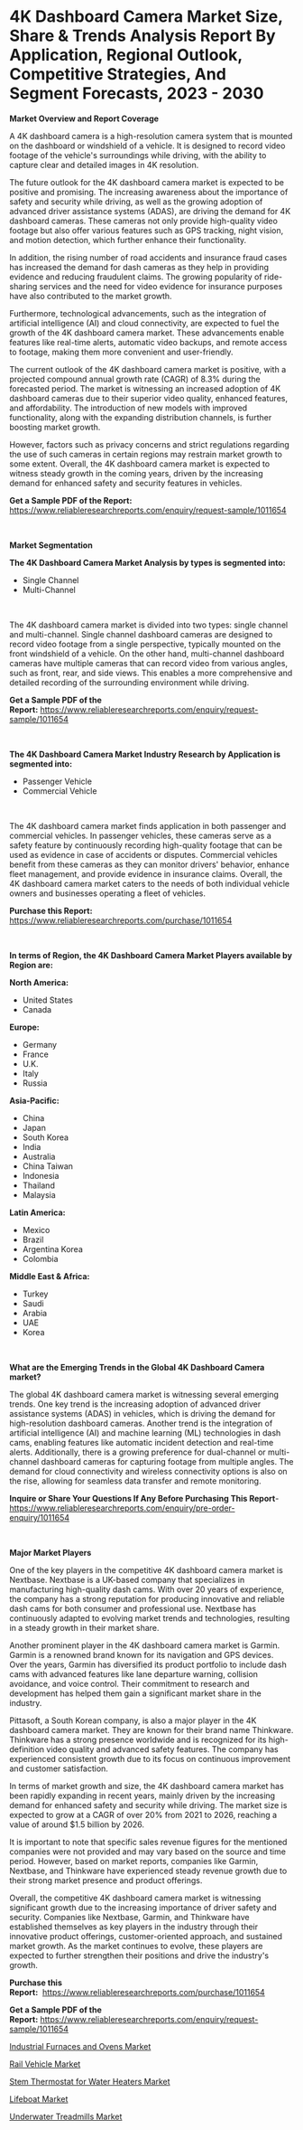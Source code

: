 <p><h1>4K Dashboard Camera Market Size, Share & Trends Analysis Report By Application, Regional Outlook, Competitive Strategies, And Segment Forecasts, 2023 - 2030</h1></p><p><strong>Market Overview and Report Coverage</strong></p>
<p><p>A 4K dashboard camera is a high-resolution camera system that is mounted on the dashboard or windshield of a vehicle. It is designed to record video footage of the vehicle's surroundings while driving, with the ability to capture clear and detailed images in 4K resolution.</p><p>The future outlook for the 4K dashboard camera market is expected to be positive and promising. The increasing awareness about the importance of safety and security while driving, as well as the growing adoption of advanced driver assistance systems (ADAS), are driving the demand for 4K dashboard cameras. These cameras not only provide high-quality video footage but also offer various features such as GPS tracking, night vision, and motion detection, which further enhance their functionality.</p><p>In addition, the rising number of road accidents and insurance fraud cases has increased the demand for dash cameras as they help in providing evidence and reducing fraudulent claims. The growing popularity of ride-sharing services and the need for video evidence for insurance purposes have also contributed to the market growth.</p><p>Furthermore, technological advancements, such as the integration of artificial intelligence (AI) and cloud connectivity, are expected to fuel the growth of the 4K dashboard camera market. These advancements enable features like real-time alerts, automatic video backups, and remote access to footage, making them more convenient and user-friendly.</p><p>The current outlook of the 4K dashboard camera market is positive, with a projected compound annual growth rate (CAGR) of 8.3% during the forecasted period. The market is witnessing an increased adoption of 4K dashboard cameras due to their superior video quality, enhanced features, and affordability. The introduction of new models with improved functionality, along with the expanding distribution channels, is further boosting market growth.</p><p>However, factors such as privacy concerns and strict regulations regarding the use of such cameras in certain regions may restrain market growth to some extent. Overall, the 4K dashboard camera market is expected to witness steady growth in the coming years, driven by the increasing demand for enhanced safety and security features in vehicles.</p></p>
<p><strong>Get a Sample PDF of the Report:</strong> <a href="https://www.reliableresearchreports.com/enquiry/request-sample/1011654">https://www.reliableresearchreports.com/enquiry/request-sample/1011654</a></p>
<p>&nbsp;</p>
<p><strong>Market Segmentation</strong></p>
<p><strong>The 4K Dashboard Camera Market Analysis by types is segmented into:</strong></p>
<p><ul><li>Single Channel</li><li>Multi-Channel</li></ul></p>
<p>&nbsp;</p>
<p><p>The 4K dashboard camera market is divided into two types: single channel and multi-channel. Single channel dashboard cameras are designed to record video footage from a single perspective, typically mounted on the front windshield of a vehicle. On the other hand, multi-channel dashboard cameras have multiple cameras that can record video from various angles, such as front, rear, and side views. This enables a more comprehensive and detailed recording of the surrounding environment while driving.</p></p>
<p><strong>Get a Sample PDF of the Report:</strong>&nbsp;<a href="https://www.reliableresearchreports.com/enquiry/request-sample/1011654">https://www.reliableresearchreports.com/enquiry/request-sample/1011654</a></p>
<p>&nbsp;</p>
<p><strong>The 4K Dashboard Camera Market Industry Research by Application is segmented into:</strong></p>
<p><ul><li>Passenger Vehicle</li><li>Commercial Vehicle</li></ul></p>
<p>&nbsp;</p>
<p><p>The 4K dashboard camera market finds application in both passenger and commercial vehicles. In passenger vehicles, these cameras serve as a safety feature by continuously recording high-quality footage that can be used as evidence in case of accidents or disputes. Commercial vehicles benefit from these cameras as they can monitor drivers' behavior, enhance fleet management, and provide evidence in insurance claims. Overall, the 4K dashboard camera market caters to the needs of both individual vehicle owners and businesses operating a fleet of vehicles.</p></p>
<p><strong>Purchase this Report:</strong>&nbsp; <a href="https://www.reliableresearchreports.com/purchase/1011654">https://www.reliableresearchreports.com/purchase/1011654</a></p>
<p>&nbsp;</p>
<p><strong>In terms of Region, the 4K Dashboard Camera Market Players available by Region are:</strong></p>
<p>
    <p> <strong> North America: </strong>
        <ul>
            <li>United States</li>
            <li>Canada</li>
        </ul>
        </p> 
    <p> <strong> Europe: </strong>
        <ul>
            <li>Germany</li>
            <li>France</li>
            <li>U.K.</li>
            <li>Italy</li>
            <li>Russia</li>
        </ul>
        </p> 
    <p> <strong> Asia-Pacific: </strong>
        <ul>
            <li>China</li>
            <li>Japan</li>
            <li>South Korea</li>
            <li>India</li>
            <li>Australia</li>
            <li>China Taiwan</li>
            <li>Indonesia</li>
            <li>Thailand</li>
            <li>Malaysia</li>
        </ul>
        </p> 
    <p> <strong> Latin America: </strong>
        <ul>
            <li>Mexico</li>
            <li>Brazil</li>
            <li>Argentina Korea</li>
            <li>Colombia</li>
        </ul>
        </p> 
    <p> <strong> Middle East & Africa: </strong>
        <ul>
            <li>Turkey</li>
            <li>Saudi</li>
            <li>Arabia</li>
            <li>UAE</li>
            <li>Korea</li>
        </ul>
    </p>
    </p>
<p>&nbsp;</p>
<p><strong>What are the Emerging Trends in the Global 4K Dashboard Camera market?</strong></p>
<p><p>The global 4K dashboard camera market is witnessing several emerging trends. One key trend is the increasing adoption of advanced driver assistance systems (ADAS) in vehicles, which is driving the demand for high-resolution dashboard cameras. Another trend is the integration of artificial intelligence (AI) and machine learning (ML) technologies in dash cams, enabling features like automatic incident detection and real-time alerts. Additionally, there is a growing preference for dual-channel or multi-channel dashboard cameras for capturing footage from multiple angles. The demand for cloud connectivity and wireless connectivity options is also on the rise, allowing for seamless data transfer and remote monitoring.</p></p>
<p><strong>Inquire or Share Your Questions If Any Before Purchasing This Report</strong>- <a href="https://www.reliableresearchreports.com/enquiry/pre-order-enquiry/1011654">https://www.reliableresearchreports.com/enquiry/pre-order-enquiry/1011654</a></p>
<p>&nbsp;</p>
<p><strong>Major Market Players</strong></p>
<p><p>One of the key players in the competitive 4K dashboard camera market is Nextbase. Nextbase is a UK-based company that specializes in manufacturing high-quality dash cams. With over 20 years of experience, the company has a strong reputation for producing innovative and reliable dash cams for both consumer and professional use. Nextbase has continuously adapted to evolving market trends and technologies, resulting in a steady growth in their market share.</p><p>Another prominent player in the 4K dashboard camera market is Garmin. Garmin is a renowned brand known for its navigation and GPS devices. Over the years, Garmin has diversified its product portfolio to include dash cams with advanced features like lane departure warning, collision avoidance, and voice control. Their commitment to research and development has helped them gain a significant market share in the industry.</p><p>Pittasoft, a South Korean company, is also a major player in the 4K dashboard camera market. They are known for their brand name Thinkware. Thinkware has a strong presence worldwide and is recognized for its high-definition video quality and advanced safety features. The company has experienced consistent growth due to its focus on continuous improvement and customer satisfaction.</p><p>In terms of market growth and size, the 4K dashboard camera market has been rapidly expanding in recent years, mainly driven by the increasing demand for enhanced safety and security while driving. The market size is expected to grow at a CAGR of over 20% from 2021 to 2026, reaching a value of around $1.5 billion by 2026.</p><p>It is important to note that specific sales revenue figures for the mentioned companies were not provided and may vary based on the source and time period. However, based on market reports, companies like Garmin, Nextbase, and Thinkware have experienced steady revenue growth due to their strong market presence and product offerings.</p><p>Overall, the competitive 4K dashboard camera market is witnessing significant growth due to the increasing importance of driver safety and security. Companies like Nextbase, Garmin, and Thinkware have established themselves as key players in the industry through their innovative product offerings, customer-oriented approach, and sustained market growth. As the market continues to evolve, these players are expected to further strengthen their positions and drive the industry's growth.</p></p>
<p><strong>Purchase this Report:</strong>&nbsp;&nbsp;<a href="https://www.reliableresearchreports.com/purchase/1011654">https://www.reliableresearchreports.com/purchase/1011654</a></p>
<p></p>
<p><strong>Get a Sample PDF of the Report:</strong>&nbsp;<a href="https://www.reliableresearchreports.com/enquiry/request-sample/1011654">https://www.reliableresearchreports.com/enquiry/request-sample/1011654</a></p>
<p><p><a href="https://medium.com/@damorgan64868/industrial-furnaces-and-ovens-market-outlook-industry-overview-and-forecast-2023-to-2030-d8b57fbde3db">Industrial Furnaces and Ovens Market</a></p><p><a href="https://github.com/aliciawhite5576/Market-Research-Report-List-1/blob/main/rail-vehicle-market.md">Rail Vehicle Market</a></p><p><a href="https://www.linkedin.com/pulse/stem-thermostat-water-heaters-market-insights-players-forecast-7x6be/">Stem Thermostat for Water Heaters Market</a></p><p><a href="https://github.com/provorikovar/Market-Research-Report-List-1/blob/main/lifeboat-market.md">Lifeboat Market</a></p><p><a href="https://www.linkedin.com/pulse/underwater-treadmills-market-share-amp-new-trends-analysis-qdddc/">Underwater Treadmills Market</a></p></p>